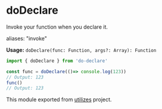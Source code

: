 # doDeclare

Invoke your function when you declare it.

aliases: "invoke"

**Usage:** `doDeclare(func: Function, args?: Array): Function`

```typescript
import { doDeclare } from 'do-declare'

const func = doDeclare(()=> console.log(123))
// Output: 123
func()
// Output: 123
```

<!-- *keywords [] *keywordsend -->



This module exported from [utilizes](https://www.npmjs.com/package/utilizes) project.<!-- end -->